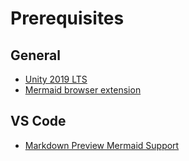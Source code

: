 # Prerequisites

## General
- [Unity 2019 LTS](https://unity.com/releases/2019-lts)
- [Mermaid browser extension](https://chrome.google.com/webstore/detail/mermaid-diagrams/phfcghedmopjadpojhmmaffjmfiakfil/related)

## VS Code
- [Markdown Preview Mermaid Support](https://marketplace.visualstudio.com/items?itemName=bierner.markdown-mermaid)
